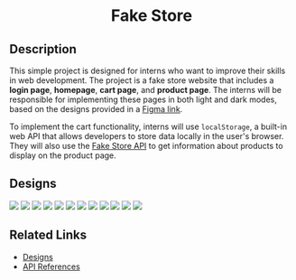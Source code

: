 <div align="center">

# Fake Store

</div>

## Description

This simple project is designed for interns who want to improve their skills in web development. The project is a 
fake store website that includes a **login page**, **homepage**, **cart page**, and **product page**. The interns will 
be responsible for implementing these pages in both light and dark modes, based on the designs provided in a 
[Figma link](https://www.figma.com/file/XRuYqIPKmeU5twdmEsTWZi/Fake-Store?type=design&node-id=0%3A1&t=hPlofMST1eaWcBFE-1).

To implement the cart functionality, interns will use `localStorage`, a built-in web API that allows developers to store 
data locally in the user's browser. They will also use the [Fake Store API](https://fakestoreapi.com/docs) to get 
information about products to display on the product page.

## Designs

<img src="assets/Login.png">
<img src="assets/Homepage.png">
<img src="assets/Homepage - category.png">
<img src="assets/Product - add to cart.png">
<img src="assets/Product - remove from cart.png">
<img src="assets/Cart.png">
<img src="assets/Login (Dark).png">
<img src="assets/Homepage (Dark).png">
<img src="assets/Homepage - category (Dark).png">
<img src="assets/Product - add to cart (Dark).png">
<img src="assets/Product - remove from cart (Dark).png">
<img src="assets/Cart (Dark).png">

## Related Links

- [Designs](https://www.figma.com/file/XRuYqIPKmeU5twdmEsTWZi/Fake-Store?type=design&node-id=0%3A1&t=hPlofMST1eaWcBFE-1)
- [API References](https://fakestoreapi.com/docs)
